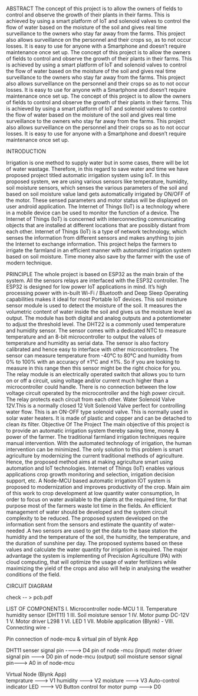 ABSTRACT 
The concept of this project is  to  allow  the  owners  of  fields  to  control  and  observe  the  growth of their plants in  their  farms. This is  achieved by using a  smart  platform of IoT  and  solenoid valves to  control the flow of water based  on the moisture of the soil and  gives real  time surveillance to  the  owners who stay far away from  the farms. This project also allows surveillance on the personnel and their crops so, as to not occur losses. It is easy to use for anyone  with a Smartphone and doesn’t require maintenance once set up.
The concept of this project is  to  allow  the  owners  of  fields  to  control  and  observe  the  growth of their 
plants in  their  farms. This is  achieved by using a  smart  platform of IoT  and  solenoid valves to  control 
the flow of water based  on the moisture of the soil and  gives real  time surveillance to  the  owners who 
stay far away from  the farms. This  project also allows surveillance on the personnel and their crops so 
as to  not occur losses. It is  easy to  use for anyone  with a Smartphone and doesn’t  require maintenance 
once set up.
The concept of this project is  to  allow  the  owners  of  fields  to  control  and  observe  the  growth of their 
plants in  their  farms. This is  achieved by using a  smart  platform of IoT  and  solenoid valves to  control 
the flow of water based  on the moisture of the soil and  gives real  time surveillance to  the  owners who 
stay far away from  the farms. This  project also allows surveillance on the personnel and their crops so 
as to  not occur losses. It is  easy to  use for anyone  with a Smartphone and doesn’t  require maintenance 
once set up. 

INTRODUCTION

 Irrigation is one method to supply water but in some cases, there will be lot of water wastage. Therefore, in this regard to save water and time we have proposed project titled automatic irrigation system using IoT. In this proposed system, we are using various sensors like temperature, humidity, soil moisture sensors, which senses the various parameters of the soil and based on soil moisture value land gets automatically irrigated by ON/OFF of the motor. These sensed parameters and motor status will be displayed on user android application.
The Internet of Things (IoT) is a technology where in a mobile device can be used to monitor the function of a device. The Internet of Things (IoT) is concerned with interconnecting communicating objects that are installed at different locations that are possibly distant from each other. Internet of Things (IoT) is a type of network technology, which senses the information from different sensors and makes anything to join the Internet to exchange information.
This project helps the farmers to irrigate the farmland in an efficient manner with automated irrigation system based on soil moisture. Time money also save by the farmer with the use of modern technique.

PRINCIPLE 
The whole project is based on ESP32 as the main brain of the system. All the sensors relays are interfaced with the ESP32 controller. The ESP32 is designed for low power IoT applications in mind. It’s high processing power with in-built Wi-Fi / Bluetooth and Deep Sleep Operating capabilities makes it ideal for most Portable IoT devices.
This soil moisture sensor module is used to detect the moisture of the soil. It measures the volumetric content of water inside the soil and gives us the moisture level as output. The module has both digital and analog outputs and a potentiometer to adjust the threshold level.
The DHT22 is a commonly used temperature and humidity sensor. The sensor comes with a dedicated NTC to measure temperature and an 8-bit microcontroller to output the values of temperature and humidity as serial data. The sensor is also factory calibrated and hence easy to interface with other microcontrollers. The sensor can measure temperature from -40°C to 80°C and humidity from 0% to 100% with an accuracy of ±1°C and ±1%. So if you are looking to measure in this range then this sensor might be the right choice for you.
The relay module is an electrically operated switch that allows you to turn on or off a circuit, using voltage and/or current much higher than a microcontroller could handle. There is no connection between the low voltage circuit operated by the microcontroller and the high power circuit. The relay protects each circuit from each other.
Water Solenoid Valve 12V.This is a normally closed 12 Volt Solenoid Valve perfect for controlling water flow. This is an ON-OFF type solenoid valve. This is normally used in solar water heaters. It is made of plastic and copper and can be detached to clean its filter.
Objective Of The Project
 The main objective of this project is to provide an automatic irrigation system thereby saving time, money & power of the farmer. 
The traditional farmland irrigation techniques require manual intervention. With the automated technology of irrigation, the human intervention can be minimized.
The only solution to this problem is smart agriculture by modernizing the current traditional methods of agriculture. Hence, the proposed method aims at making agriculture smart using automation and IoT technologies. Internet of Things (IoT) enables various applications crop growth monitoring and selection, irrigation decision support, etc. A Node-MCU based automatic irrigation IOT system is proposed to modernization and improves productivity of the crop. Main aim of this work to crop development at low quantity water consumption, In order to focus on water available to the plants at the required time, for that purpose most of the farmers waste lot time in the fields. An efficient management of water should be developed and the system circuit complexity to be reduced. The proposed system developed on the information sent from the sensors and estimate the quantity of water-needed .A two sensors are used to get the data to the base station the humidity and the temperature of the soil, the humidity, the temperature, and the duration of sunshine per day. The proposed systems based on these values and calculate the water quantity for irrigation is required. The major advantage the system is implementing of Precision Agriculture (PA) with cloud computing, that will optimize the usage of water fertilizers while maximizing the yield of the crops and also will help in analysing the weather conditions of the field.
	
CIRCUIT DIAGRAM

check -- > pcb.pdf


LIST OF COMPONENTS 
I.		Microcontroller node-MCU	1
II.		Temperature humidity sensor (DHT11)	1
III.		Soil moisture sensor	1
IV.		Motor pump DC-12V	1
V.		Motor driver L298	1
VI.		LED 	1
VII.		Mobile application (Blynk)	-
VIII.		Connecting wire	-

Pin connection of node-mcu & virtual pin of blynk App

DHT11 senser signal pin ----> D4 pin of node -mcu (input)
moter driver signal pin ---> D0 pin of node-mcu (output)
soil moisture sensor signal pin---> A0 in of node-mcu

Virtual Node (Blynk App)  
temprature                      ---> V1
humidity                        ---> V2
moisture                        ---> V3
Auto-control indicator LED      ---> V0
Button control for motor pump   ---> D0

